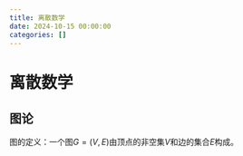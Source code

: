 ```yaml
---
title: 离散数学
date: 2024-10-15 00:00:00
categories: []
---
```


# 离散数学

## 图论

图的定义：一个图$G=(V,E)$由顶点的非空集$V$和边的集合$E$构成。

